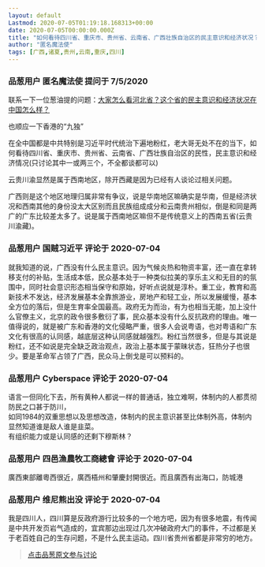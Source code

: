 ```yaml
---
layout: default
Lastmod: 2020-07-05T01:19:18.168313+00:00
date: 2020-07-05T00:00:00.000Z
title: "如何看待四川省、重庆市、贵州省、云南省、广西壮族自治区的民主意识和经济状况？"
author: "匿名魔法使"
tags: [广西,诸夏,贵州,云南,重庆,四川]
---
```



### 品葱用户 **匿名魔法使** 提问于 7/5/2020
    
联系一下一位葱油提的问题：[大家怎么看河北省？这个省的民主意识和经济状况在中国怎么样？](https://pincong.rocks/question/27846 "https://pincong.rocks/question/27846")  
  
也顺应一下香港的“九独”  
  
在全中国都是中共特别是习近平时代统治下遍地粉红，老大哥无处不在的当下，如何看待四川省、重庆市、贵州省、云南省、广西壮族自治区的民性，民主意识和经济情况(只讨论其中一或两三个，不全都谈都可以)  
  
云贵川渝显然是属于西南地区，除开西藏是因为已经有人谈论过相关问题。  
  
广西则是这个地区地理归属非常有争议，说是华南地区嘛确实是华南，但是经济状况和西南其他的身份没太大区别而且民族组成成分和云南贵州相似，倒是和同是两广的广东比较差太多了。说是属于西南地区嘛但不是传统意义上的西南五省(云贵川渝藏)。
    
                

### 品葱用户 **国贼习近平** 评论于 2020-07-04
        
就我知道的说，广西没有什么民主意识。因为气候炎热和物资丰富，还一直在拿转移支付的补贴，生活成本低，民众基本处于一种类似拉美的享乐主义和无目的的氛围中，同时社会意识形态相当保守和原始，好听点说就是淳朴。重工业，教育和高新技术不发达，经济发展基本全靠旅游业，房地产和轻工业，所以发展缓慢，基本全方位的落后，但是生育率全国最高。政府无为而治，有为也相当无能，加上没什么官僚主义，北京的政令很多敷衍了事，民众基本没有什么反抗政府的理由。唯一值得说的，就是被广东和香港的文化侵略严重，很多人会说粤语，也对粤语和广东文化有很高的认同感，越底层这种认同感就越强烈。粉红当然很多，但是与其说是粉红，还不如说是完全缺乏政治观点，政治上基本属于蒙昧状态，狂热分子也很少。要是革命军占领了广西，民众马上倒戈是可以预料的。
        
                

### 品葱用户 **Cyberspace** 评论于 2020-07-04
        
语言一但同化下去，所有黄种人都说一样的普通话，独立难啊，体制内的人都贯彻防民之口甚于防川，  
如同1984的双重思想以及思想改造，体制内的民主意识甚至比体制外高，体制内显然知道谁是敌人谁是韭菜。  
有组织能力或是认同感的还剩下穆斯林？
        
                

### 品葱用户 **四邑漁農牧工商總會** 评论于 2020-07-04
        
廣西東部離粵西很近，廣西梧州和肇慶封開很近。而且廣西有出海口，防城港
        
                

### 品葱用户 **维尼熊出没** 评论于 2020-07-04
        
我是四川人，四川算是反政府游行比较多的一个地方吧，因为有很多地震，有传闻是中共开发页岩气造成的，宜宾那边出现过几次冲破政府大门的事件，不过都是关于老百姓自己的生存问题，不是什么民主运动。四川省贵州省都是非常穷的地方。
        
                





> [点击品葱原文参与讨论](https://pincong.rocks/question/28069)

